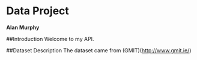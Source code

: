 # Data Project
**Alan Murphy**

##Introduction
Welcome to my API.

##Dataset Description
The dataset came from (GMIT)(http://www.gmit.ie/)
